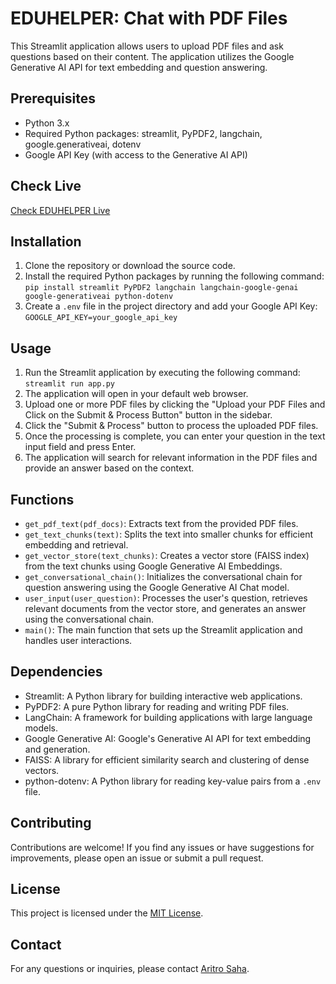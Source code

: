 # EDUHELPER: Chat with PDF Files

This Streamlit application allows users to upload PDF files and ask questions based on their content. The application utilizes the Google Generative AI API for text embedding and question answering.

## Prerequisites

- Python 3.x
- Required Python packages: streamlit, PyPDF2, langchain, google.generativeai, dotenv
- Google API Key (with access to the Generative AI API)

## Check Live

[Check EDUHELPER Live](https://eduprovider.streamlit.app/)

## Installation

1. Clone the repository or download the source code.
2. Install the required Python packages by running the following command:<br>
   ```pip install streamlit PyPDF2 langchain langchain-google-genai google-generativeai python-dotenv```
3. Create a `.env` file in the project directory and add your Google API Key:<br>
   ```GOOGLE_API_KEY=your_google_api_key```
## Usage

1. Run the Streamlit application by executing the following command:
   ```streamlit run app.py```
2. The application will open in your default web browser.
3. Upload one or more PDF files by clicking the "Upload your PDF Files and Click on the Submit & Process Button" button in the sidebar.
4. Click the "Submit & Process" button to process the uploaded PDF files.
5. Once the processing is complete, you can enter your question in the text input field and press Enter.
6. The application will search for relevant information in the PDF files and provide an answer based on the context.

## Functions

- `get_pdf_text(pdf_docs)`: Extracts text from the provided PDF files.
- `get_text_chunks(text)`: Splits the text into smaller chunks for efficient embedding and retrieval.
- `get_vector_store(text_chunks)`: Creates a vector store (FAISS index) from the text chunks using Google Generative AI Embeddings.
- `get_conversational_chain()`: Initializes the conversational chain for question answering using the Google Generative AI Chat model.
- `user_input(user_question)`: Processes the user's question, retrieves relevant documents from the vector store, and generates an answer using the conversational chain.
- `main()`: The main function that sets up the Streamlit application and handles user interactions.

## Dependencies

- Streamlit: A Python library for building interactive web applications.
- PyPDF2: A pure Python library for reading and writing PDF files.
- LangChain: A framework for building applications with large language models.
- Google Generative AI: Google's Generative AI API for text embedding and generation.
- FAISS: A library for efficient similarity search and clustering of dense vectors.
- python-dotenv: A Python library for reading key-value pairs from a `.env` file.

## Contributing

Contributions are welcome! If you find any issues or have suggestions for improvements, please open an issue or submit a pull request.

## License

This project is licensed under the [MIT License](LICENSE).

## Contact

For any questions or inquiries, please contact [Aritro Saha](mailto:aritrosaha2025@gmail.com).